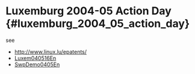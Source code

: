 # Luxemburg 2004-05 Action Day {#luxemburg_2004_05_action_day}

see

-   <http://www.linux.lu/epatents/>
-   [Luxem040516En](Luxem040516En "wikilink")
-   [SwpDemo0405En](SwpDemo0405En "wikilink")
